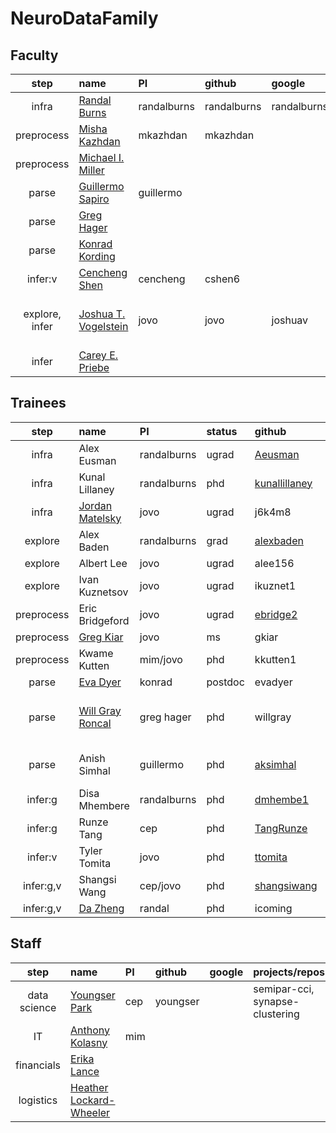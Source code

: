 # NeuroDataFamily

## Faculty

| step 			| name 											| PI | github | google | projects/repos | 
| :---:  		| :--- 											| :---  | :---  | :---    | :---   | 
| infra 		| [Randal Burns](http://hssl.cs.jhu.edu/~randal/)| randalburns | randalburns 	| randalburns 	| tilecache |  
| preprocess 	| [Misha Kazhdan](http://www.cs.jhu.edu/~misha/)| mkazhdan  | mkazhdan 		| 				| dmg, gdf, ShapeSPH | 
| preprocess 	| [Michael I. Miller](http://cis.jhu.edu/faculty/mmiller.php) | 
| parse 		| [Guillermo Sapiro](http://sapirolab.pratt.duke.edu/) 								| guillermo |  |  |  |
| parse 		| [Greg Hager](http://www.cs.jhu.edu/~hager/)
| parse 		| [Konrad Kording](http://koerding.com/)
| infer:v 		| [Cencheng Shen](http://sites.temple.edu/cshen/)| cencheng  								| cshen6 		| 				| rankdcorr |   
| explore, infer			| [Joshua T. Vogelstein](http://jovo.me)  		| jovo | jovo 		| joshuav 	| LOL, SIMPLEX, ndintro, ocp-journal-paper, neurodata.io  | 
| infer 		| [Carey E. Priebe](http://www.ams.jhu.edu/~priebe/)


## Trainees



| step 			| name 											| PI | status | github | google | projects/repos | 
| :---:  		| :--- 											| :---  	| :--- | :--- | :---    | :---   | 
| infra 		| Alex Eusman 									| randalburns | ugrad | [Aeusman](https://github.com/Aeusman) 		| Alex.Eusman 	| ae-chef|  
| infra 		| Kunal Lillaney 							| randalburns | phd | [kunallillaney](https://github.com/kunallillaney) | kunallillaney | ocp, blaze  |  
| infra 		| [Jordan Matelsky](http://jordan.matelsky.com) | jovo | ugrad | j6k4m8 		| j6k4m8 		| ndio, ndlims, ndprojects | 
| explore 		| Alex Baden 									| randalburns | grad | [alexbaden](https://github.com/alexbaden) 	| alex.baden 	| ix  | 
| explore 		| Albert Lee 									| jovo | ugrad | alee156 		| lealbertle 	| gx | 
| explore 		| Ivan Kuznetsov 				| jovo | ugrad | ikuznet1 	|[ivan.kuznetsov1](https://scholar.google.com/citations?user=I3zJCYUAAAAJ&hl=en)| vx |   
| preprocess 	| Eric Bridgeford 								| jovo | ugrad | [ebridge2](https://github.com/ebridge2) 		| ericwb95 		| f2g |   
| preprocess 	| [Greg Kiar](http://ikiar.ca)  				| jovo | ms | gkiar 		| gkiar07 		| m2g | 
| preprocess 	| Kwame Kutten 									| mim/jovo | phd |  kkutten1 		| kwame.kutten 	| ndreg |  
| parse 		| [Eva Dyer](http://www.ece.rice.edu/~eld1/)	| konrad | postdoc | evadyer 		| evadevah 		| xbrain |
| parse 		| [Will Gray Roncal](http://will.grayroncal.com)| greg hager | phd | willgray | willgray 		| m2g, manno, macho, maxxo, vesicle, i2g, cajal  |
| parse 		| Anish Simhal 							| guillermo | phd | [aksimhal](http://people.duke.edu/~aks62/) | aksimhal | AT-synapse-detection, CLARITY |
| infer:g 		| Disa Mhembere 								| randalburns | phd | [dmhembe1](http://www.cs.jhu.edu/~disa/) 		| disa.mhembere | flashx | 
| infer:g		| Runze Tang 									| cep | phd | [TangRunze](https://github.com/tangrunze) 	| tangrunze 	| sbmopti, llg | 
| infer:v 		| Tyler Tomita 									| jovo | phd | [ttomita](https://github.com/ttomita/) 	| tmtomita87 	| randomerforest, qing |   
| infer:g,v 	| Shangsi Wang 									| cep/jovo | phd | [shangsiwang](https://github.com/shangsiwang) | | reliability, joint-embedding |  
| infer:g,v 	| [Da Zheng](http://www.cs.jhu.edu/~zhengda/) 	| randal | phd | icoming 		| zhengda1936 	| flashx |  

## Staff

| step 			| name 											| PI | github | google | projects/repos | 
| :---:  		| :--- 											| :---  | :---  | :---    | :---   | 
| data science 	| [Youngser Park](http://www.cis.jhu.edu/~parky/)| cep | youngser		|  				| semipar-cci, synapse-clustering | 
| IT 			| [Anthony Kolasny](http://www.cis.jhu.edu/~akolasny/) | mim
| financials 	| [Erika Lance](http://cis.jhu.edu/staff/elance.php)
| logistics 	| [Heather Lockard-Wheeler](http://cis.jhu.edu/staff/hlockard-wheeler.php)
